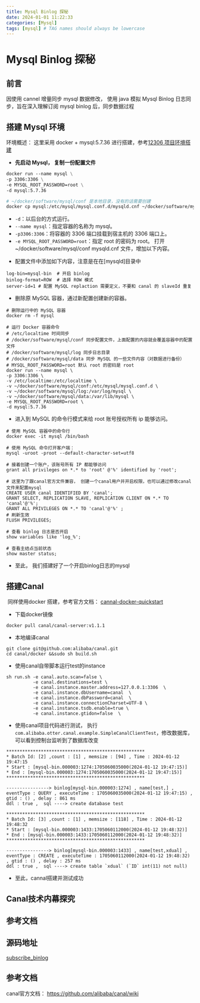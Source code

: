 ```yaml
---
title: Mysql Binlog 探秘
date: 2024-01-01 11:22:33
categories: [Mysql]
tags: [mysql] # TAG names should always be lowercase
---
```


# Mysql Binlog 探秘

## 前言

 因使用 cannel 增量同步 mysql 数据修改， 使用 java 模拟 Mysql Binlog 日志同步，旨在深入理解订阅 mysql binlog 后，同步数据过程

## 搭建 Mysql 环境

环境概述： 这里采用 docker + mysql:5.7.36 进行搭建，参考[12306 项目环境搭建](https://nageoffer.com/pages/008ee6/#%E6%95%B0%E6%8D%AE%E5%BA%93%E5%88%9D%E5%A7%8B%E5%8C%96)

- **先启动 Mysql， 复制一份配置文件**

```dockerfile
docker run --name mysql \
-p 3306:3306 \
-e MYSQL_ROOT_PASSWORD=root \
-d mysql:5.7.36

# ~/docker/software/mysql/conf 是本地目录，没有的话需要创建
docker cp mysql:/etc/mysql/mysql.conf.d/mysqld.cnf ~/docker/software/mysql/conf

```

- `-d`：以后台的方式运行。
- `--name mysql`：指定容器的名称为 mysql。
- `-p3306:3306`：将容器的 3306 端口挂载到宿主机的 3306 端口上。
- `-e MYSQL_ROOT_PASSWORD=root`：指定 root 的密码为 root。
  打开 ~/docker/software/mysql/conf mysqld.cnf 文件，增加以下内容。

* 配置文件中添加如下内容，注意是在在[mysqld]目录中

```
log-bin=mysql-bin  # 开启 binlog
binlog-format=ROW  # 选择 ROW 模式
server-id=1 # 配置 MySQL replaction 需要定义，不要和 canal 的 slaveId 重复
```

- 删除原 MySQL 容器，通过新配置创建新的容器。

```
# 删除运行中的 MySQL 容器
docker rm -f mysql

# 运行 Docker 容器命令
# /etc/localtime 时间同步
# /docker/software/mysql/conf 同步配置文件，上面配置的内容就会覆盖容器中的配置文件
# /docker/software/mysql/log 同步日志目录
# /docker/software/mysql/data 同步 MySQL 的一些文件内容（对数据进行备份）
# MYSQL_ROOT_PASSWORD=root 默认 root 的密码是 root
docker run --name mysql \
-p 3306:3306 \
-v /etc/localtime:/etc/localtime \
-v ~/docker/software/mysql/conf:/etc/mysql/mysql.conf.d \
-v ~/docker/software/mysql/log:/var/log/mysql \
-v ~/docker/software/mysql/data:/var/lib/mysql \
-e MYSQL_ROOT_PASSWORD=root \
-d mysql:5.7.36
```

- 进入到 MySQL 的命令行模式来给 root 账号授权所有 ip 能够访问。

```
# 使用 MySQL 容器中的命令行
docker exec -it mysql /bin/bash

# 使用 MySQL 命令打开客户端：
mysql -uroot -proot --default-character-set=utf8

# 接着创建一个账户，该账号所有 IP 都能够访问
grant all privileges on *.* to 'root' @'%' identified by 'root';

# 这里为了跟canal官方文件兼容， 创建一个canal用户并开启权限，也可以通过修改canal文件来配置mysql
CREATE USER canal IDENTIFIED BY 'canal';  
GRANT SELECT, REPLICATION SLAVE, REPLICATION CLIENT ON *.* TO 'canal'@'%';
GRANT ALL PRIVILEGES ON *.* TO 'canal'@'%' ;
# 刷新生效
FLUSH PRIVILEGES;

# 查看 binlog 日志是否开启
show variables like 'log_%';

# 查看主结点当前状态
show master status;
```



* 至此， 我们搭建好了一个开启binlog日志的mysql

## 搭建Canal

​	同样使用docker 搭建，参考官方文档： [cannal-docker-quickstart](https://github.com/alibaba/canal/wiki/Docker-QuickStart)

* 下载docker镜像

```
docker pull canal/canal-server:v1.1.1	
```

* 本地编译canal

```
git clone git@github.com:alibaba/canal.git
cd canal/docker &&sudo sh build.sh
```

* 使用canal自带脚本运行test的instance

```
sh run.sh -e canal.auto.scan=false \
		  -e canal.destinations=test \
		  -e canal.instance.master.address=127.0.0.1:3306  \
		  -e canal.instance.dbUsername=canal  \
		  -e canal.instance.dbPassword=canal  \
		  -e canal.instance.connectionCharset=UTF-8 \
		  -e canal.instance.tsdb.enable=true \
		  -e canal.instance.gtidon=false  \
```



* 使用canal项目代码进行测试， 执行`com.alibaba.otter.canal.example.SimpleCanalClientTest`，修改数据库， 可以看到控制台监听到了数据库改变

```
****************************************************
* Batch Id: [2] ,count : [1] , memsize : [94] , Time : 2024-01-12 19:47:15
* Start : [mysql-bin.000003:1274:1705060035000(2024-01-12 19:47:15)] 
* End : [mysql-bin.000003:1274:1705060035000(2024-01-12 19:47:15)] 
****************************************************

----------------> binlog[mysql-bin.000003:1274] , name[test,] , eventType : QUERY , executeTime : 1705060035000(2024-01-12 19:47:15) , gtid : () , delay : 861 ms
ddl : true ,  sql ----> create database test

****************************************************
* Batch Id: [3] ,count : [1] , memsize : [118] , Time : 2024-01-12 19:48:32
* Start : [mysql-bin.000003:1433:1705060112000(2024-01-12 19:48:32)] 
* End : [mysql-bin.000003:1433:1705060112000(2024-01-12 19:48:32)] 
****************************************************

----------------> binlog[mysql-bin.000003:1433] , name[test,xdual] , eventType : CREATE , executeTime : 1705060112000(2024-01-12 19:48:32) , gtid : () , delay : 257 ms
ddl : true ,  sql ----> create table `xdual` (`ID` int(11) not null)
```

* 至此，cannal搭建并测试成功



## Canal技术内幕探究


## 参考文档



## 源码地址

[subscribe_binlog](https://github.com/yougenchannel/subscribe_binlog)





## 参考文档

canal官方文档： <https://github.com/alibaba/canal/wiki>
